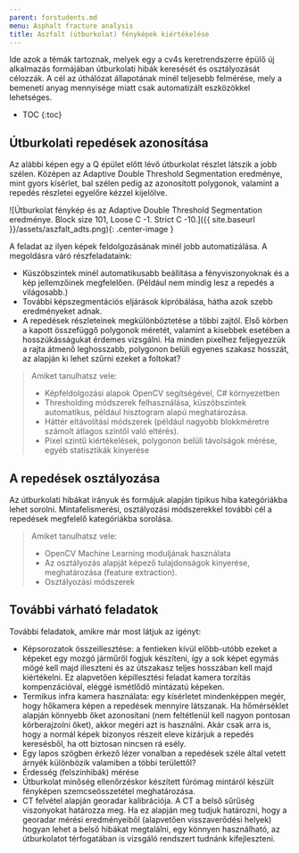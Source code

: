 ```yaml
---
parent: forstudents.md
menu: Asphalt fracture analysis
title: Aszfalt (útburkolat) fényképek kiértékelése
---
```


Ide azok a témák tartoznak, melyek egy a cv4s keretrendszerre épülő új alkalmazás formájában útburkolati hibák keresését és osztályozását célozzák. A cél az úthálózat állapotának minél teljesebb felmérése, mely a bemeneti anyag mennyisége miatt csak automatizált eszközökkel lehetséges.

* TOC
{:toc}

## Útburkolati repedések azonosítása

Az alábbi képen egy a Q épület előtt lévő útburkolat részlet látszik a jobb szélen. Középen az Adaptive Double Threshold Segmentation eredménye, mint gyors kísérlet, bal szélen pedig az azonosított polygonok, valamint a repedés részletei egyelőre kézzel kijelölve.

![Útburkolat fénykép és az Adaptive Double Threshold Segmentation eredménye. Block size 101, Loose C -1. Strict C -10.]({{ site.baseurl }}/assets/aszfalt_adts.png){: .center-image }

A feladat az ilyen képek feldolgozásának minél jobb automatizálása. A megoldásra váró részfeladataink:
  * Küszöbszintek minél automatikusabb beállítása a fényviszonyoknak és a kép jellemzőinek megfelelően. (Például nem mindig lesz a repedés a világosabb.)
  * További képszegmentációs eljárások kipróbálása, hátha azok szebb eredményeket adnak.
  * A repedések részleteinek megkülönböztetése a többi zajtól. Első körben a kapott összefüggő polygonok méretét, valamint a kisebbek esetében a hosszúkásságukat érdemes vizsgálni. Ha minden pixelhez feljegyezzük a rajta átmenő leghosszabb, polygonon belüli egyenes szakasz hosszát, az alapján ki lehet szűrni ezeket a foltokat?

> Amiket tanulhatsz vele:
>
>  * Képfeldolgozási alapok OpenCV segítségével, C# környezetben
>  * Thresholding módszerek felhasználása, küszöbszintek automatikus, például hisztogram alapú meghatározása.
>  * Háttér eltávolítási módszerek (például nagyobb blokkméretre számolt átlagos színtől való eltérés).
>  * Pixel szintű kiértékelések, polygonon belüli távolságok mérése, egyéb statisztikák kinyerése

## A repedések osztályozása

Az útburkolati hibákat irányuk és formájuk alapján tipikus hiba kategóriákba lehet sorolni. Mintafelismerési, osztályozási módszerekkel további cél a repedések megfelelő kategóriákba sorolása.

> Amiket tanulhatsz vele:
>
>  * OpenCV Machine Learning moduljának használata
>  * Az osztályozás alapját képező tulajdonságok kinyerése, meghatározása (feature extraction).
>  * Osztályozási módszerek

## További várható feladatok

További feladatok, amikre már most látjuk az igényt:
  * Képsorozatok összeillesztése: a fentieken kívül előbb-utóbb ezeket a képeket egy mozgó járműről fogjuk készíteni, így a sok képet egymás mögé kell majd illeszteni és az útszakasz teljes hosszában kell majd kiértékelni. Ez alapvetően képillesztési feladat kamera torzítás kompenzációval, eléggé ismétlődő mintázatú képeken.
  * Termikus infra kamera használata: egy kísérletet mindenképpen megér, hogy hőkamera képen a repedések mennyire látszanak. Ha hőmérséklet alapján könnyebb őket azonosítani (nem feltétlenül kell nagyon pontosan körberajzolni őket), akkor megéri azt is használni. Akár csak arra is, hogy a normál képek bizonyos részeit eleve kizárjuk a repedés keresésből, ha ott biztosan nincsen rá esély.
  * Egy lapos szögben érkező lézer vonalban a repedések széle által vetett árnyék különbözik valamiben a többi területtől?
  * Érdesség (felszínhibák) mérése
  * Útburkolat minőség ellenőrzéskor készített fúrómag mintáról készült fényképen szemcseösszetétel meghatározása.
  * CT felvétel alapján georadar kalibrációja. A CT a belső sűrűség viszonyokat határozza meg. Ha ez alapján meg tudjuk határozni, hogy a georadar mérési eredményeiből (alapvetően visszaverődési helyek) hogyan lehet a belső hibákat megtalálni, egy könnyen használható, az útburkolatot térfogatában is vizsgáló rendszert tudnánk kifejleszteni.
